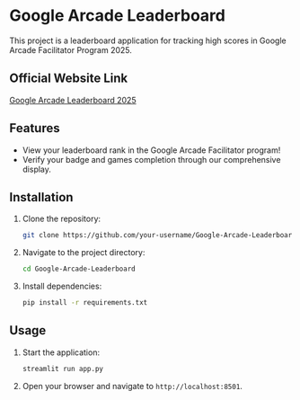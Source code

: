 # Google Arcade Leaderboard

This project is a leaderboard application for tracking high scores in Google Arcade Facilitator Program 2025.

## Official Website Link

[Google Arcade Leaderboard 2025](https://arcade-leaderboard.streamlit.app/)

## Features

- View your leaderboard rank in the Google Arcade Facilitator program!
- Verify your badge and games completion through our comprehensive display.

## Installation

1. Clone the repository:
   ```bash
   git clone https://github.com/your-username/Google-Arcade-Leaderboard.git
   ```
2. Navigate to the project directory:
   ```bash
   cd Google-Arcade-Leaderboard
   ```
3. Install dependencies:
   ```bash
   pip install -r requirements.txt
   ```

## Usage

1. Start the application:
   ```bash
   streamlit run app.py
   ```
2. Open your browser and navigate to `http://localhost:8501`.
